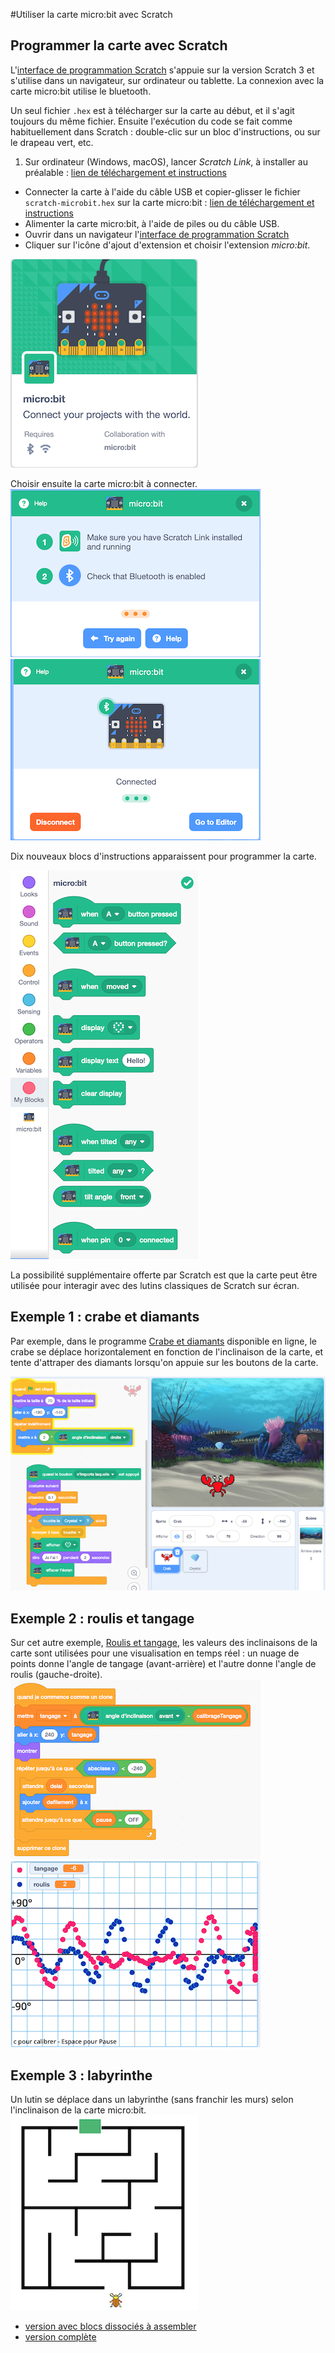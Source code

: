 #Utiliser la carte micro:bit avec Scratch

## Programmer la carte avec Scratch

L'[interface de programmation Scratch](https://scratch.mit.edu/projects/editor/) s'appuie sur la version Scratch 3 et s'utilise dans un navigateur, sur ordinateur ou tablette. La connexion avec la carte micro:bit utilise le bluetooth. 

Un seul fichier `.hex` est à télécharger sur la carte au début, et il s'agit toujours du même fichier. Ensuite l'exécution du code se fait comme habituellement dans Scratch : double-clic sur un bloc d'instructions, ou sur le drapeau vert, etc.

1. Sur ordinateur (Windows, macOS), lancer *Scratch Link*, à installer au préalable : [lien de téléchargement et instructions](https://scratch.mit.edu/microbit)
* Connecter la carte à l'aide du câble USB et copier-glisser le fichier `scratch-microbit.hex` sur la carte micro:bit : [lien de téléchargement et instructions](https://scratch.mit.edu/microbit)
* Alimenter la carte micro:bit, à l'aide de piles ou du câble USB. 
* Ouvrir dans un navigateur l'[interface de programmation Scratch](https://scratch.mit.edu/projects/editor/)
* Cliquer sur l'icône d'ajout d'extension et choisir l'extension *micro:bit*. 

![](../images/sc_extension.png)

Choisir ensuite la carte micro:bit à connecter.  
![](../images/sc_scratchlink.png)![](../images/sc_connexion.png)

Dix nouveaux blocs d'instructions apparaissent pour programmer la carte.

![](../images/sc_instructions.png)

La possibilité supplémentaire offerte par Scratch est que la carte peut être utilisée pour interagir avec des lutins classiques de Scratch sur écran. 

## Exemple 1 : crabe et diamants
Par exemple, dans le programme [Crabe et diamants](https://scratch.mit.edu/projects/281329767/) disponible en ligne, le crabe se déplace horizontalement en fonction de l'inclinaison de la carte, et tente d'attraper des diamants lorsqu'on appuie sur les boutons de la carte.  

![](../images/sc_crabe.png)

## Exemple 2 : roulis et tangage
Sur cet autre exemple, [Roulis et tangage](https://scratch.mit.edu/projects/281208861/), les valeurs des inclinaisons de la carte sont utilisées pour une visualisation en temps réel : un nuage de points donne l'angle de tangage (avant-arrière) et l'autre donne l'angle de roulis (gauche-droite).  
![](../images/sc_programme_roulis.png)![](../images/sc_roulis.png)

## Exemple 3 : labyrinthe
Un lutin se déplace dans un labyrinthe (sans franchir les murs) selon l'inclinaison de la carte micro:bit.  
![](../images/sc_labyrinthe.png)  
- [version avec blocs dissociés à assembler](https://scratch.mit.edu/projects/355161324/)  
- [version complète](https://scratch.mit.edu/projects/355088101/)

